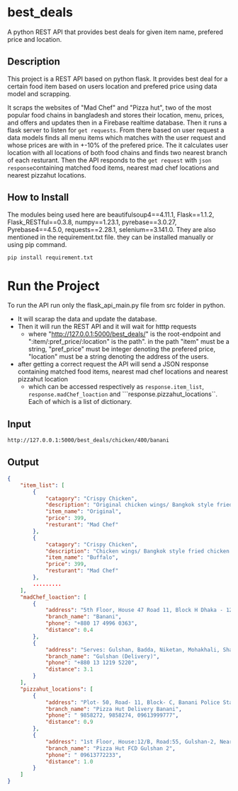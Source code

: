 # best_deals
A python REST API that provides best deals for given item name, prefered price and location.
## Description
This project is a REST API based on python flask. It provides best deal for a certain food item based on users location and prefered price using data model and scrapping.

It scraps the websites of "Mad Chef" and "Pizza hut", two of the most popular food chains in bangladesh and stores their location, menu, prices, and offers and updates then in a Firebase realtime database. Then it runs a flask server to listen for ```get requests```. From there based on user request a data models finds all menu items which matches with the user request and whose prices are with in +-10% of the prefered price. The it calculates user location with all locations of both food chains and finds two nearest branch of each resturant. Then the API responds to the ```get request``` with ```json response```containing matched food items, nearest mad chef locations and nearest pizzahut locations.
## How to Install
The modules being used here are beautifulsoup4==4.11.1, Flask==1.1.2, Flask_RESTful==0.3.8, numpy==1.23.1, pyrebase==3.0.27, Pyrebase4==4.5.0, requests==2.28.1, selenium==3.141.0. They are also mentioned in the requirement.txt file. they can be installed manually or using pip command.
```python
pip install requirement.txt
```
# Run the Project
To run the API run only the flask_api_main.py file from src folder in python. 
- It will scarap the data and update the database. 
- Then it will run the REST API and it will wait for htttp requests 
    * where "http://127.0.0.1:5000/best_deals/" is the root-endpoint and ":item/:pref_price/:location" is the path". in the path "item" must be a string, "pref_price" must be integer denoting the prefered price, "location" must be a string denoting the address of the users.
- after getting a correct request the API will send a JSON response containing matched food items, nearest mad chef locations and nearest pizzahut location 
    * which can be accessed respectively as ```response.item_list```, ```response.madChef_loaction``` and ```response.pizzahut_locations``. Each of which is a list of dictionary.
## Input
```html
http://127.0.0.1:5000/best_deals/chicken/400/banani
```
## Output
```json
{
    "item_list": [
        {
            "catagory": "Crispy Chicken",
            "description": "Original chicken wings/ Bangkok style fried chicken.",
            "item_name": "Original",
            "price": 399,
            "resturant": "Mad Chef"
        },
        {
            "catagory": "Crispy Chicken",
            "description": "Chicken wings/ Bangkok style fried chicken dipped in hot sweet & sour pepper sauce.",
            "item_name": "Buffalo",
            "price": 399,
            "resturant": "Mad Chef"
        },
        .........
    ],
    "madChef_loaction": [
        {
            "address": "5th Floor, House 47 Road 11, Block H Dhaka - 1213.",
            "branch_name": "Banani",
            "phone": "+880 17 4996 0363",
            "distance": 0.4
        },
        {
            "address": "Serves: Gulshan, Badda, Niketan, Mohakhali, Shahjadpur",
            "branch_name": "Gulshan (Delivery)",
            "phone": "+880 13 1219 5220",
            "distance": 3.1
        }
    ],
    "pizzahut_locations": [
        {
            "address": "Plot- 50, Road- 11, Block- C, Banani Police Station, Banani, Dhaka-1213. ",
            "branch_name": "Pizza Hut Delivery Banani",
            "phone": " 9858272, 9858274, 09613999777",
            "distance": 0.9
        },
        {
            "address": "1st Floor, House:12/B, Road:55, Gulshan-2, Near Gulshan Police Station. ",
            "branch_name": "Pizza Hut FCD Gulshan 2",
            "phone": " 09613772233",
            "distance": 1.0
        }
    ]
}
```
